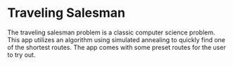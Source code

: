 # Traveling Salesman

The traveling salesman problem is a classic computer science problem. This app utilizes an algorithm using simulated annealing to quickly find one of the shortest routes. The app comes with some preset routes for the user to try out.